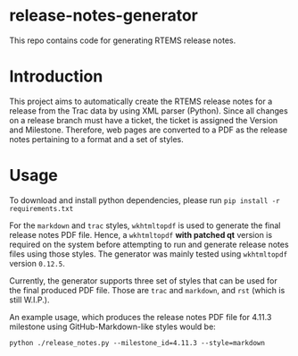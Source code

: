 # release-notes-generator
This repo contains code for generating RTEMS release notes.

# Introduction
This project aims to automatically create the RTEMS release notes for a release from the Trac data by using XML parser (Python). Since all changes on a release branch must have a ticket, the ticket is assigned the Version and Milestone. Therefore, web pages are converted to a PDF as the release notes pertaining to a format and a set of styles.

# Usage

To download and install python dependencies, please run `pip install -r
requirements.txt`

For the `markdown` and `trac` styles, `wkhtmltopdf` is used to generate the
final release notes PDF file. Hence, a `wkhtmltopdf` **with patched qt**
version is required on the system before attempting to run and generate release
notes files using those styles. The generator was mainly tested using
`wkhtmltopdf` version `0.12.5`.

Currently, the generator supports three set of styles that can be used for the
final produced PDF file. Those are `trac` and `markdown`, and `rst` (which is
still W.I.P.).

An example usage, which produces the release notes PDF file for 4.11.3
milestone using GitHub-Markdown-like styles would be:

```commandline
python ./release_notes.py --milestone_id=4.11.3 --style=markdown
```
